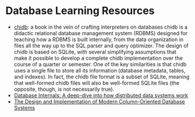 # Database Learning Resources

* [chidb](http://chi.cs.uchicago.edu/chidb/index.html): a book in the vein of crafting interpreters on databases
  chidb is a didactic relational database management system (RDBMS) designed for teaching how a RDBMS is built internally, from the data organization in files all the way up to the SQL parser and query optimizer. The design of chidb is based on SQLite, with several simplifying assumptions that make it possible to develop a complete chidb implementation over the course of a quarter or semester. One of the key similarities is that chidb uses a single file to store all its information (database metadata, tables, and indexes). In fact, the chidb file format is a subset of SQLite, meaning that well-formed chidb files will also be well-formed SQLite files (the opposite, though, is not necessarily true).
* [Database Internals: A deep-dive into how distributed data systems work](https://www.goodreads.com/book/show/44647144-database-internals)
* [The Design and Implementation of Modern Column-Oriented Database Systems](../../_assets/dev-notes/design-implementation-modern-column-oriented-databases.pdf)
